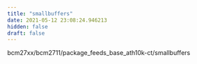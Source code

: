 ```yaml
---
title: "smallbuffers"
date: 2021-05-12 23:08:24.946213
hidden: false
draft: false
---
```


bcm27xx/bcm2711/package_feeds_base_ath10k-ct/smallbuffers

